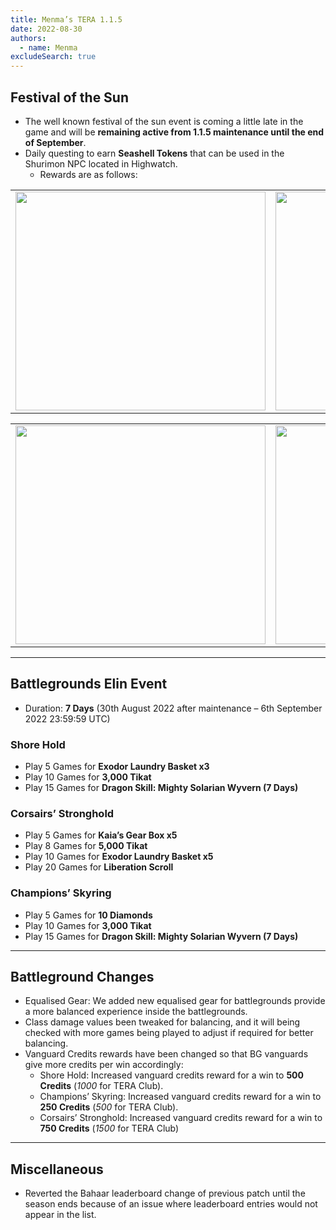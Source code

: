 ```yaml
---
title: Menma’s TERA 1.1.5
date: 2022-08-30
authors:
  - name: Menma
excludeSearch: true
---
```


## Festival of the Sun
- The well known festival of the sun event is coming a little late in the game and will be **remaining active from 1.1.5 maintenance until the end of September**.<br>
- Daily questing to earn **Seashell Tokens** that can be used in the Shurimon NPC located in Highwatch.
  - Rewards are as follows:

<center>

<table>
  <tr>
    <td><img width="400" height="350" source src="https://menmastera.com/wp-content/uploads/2022/08/Seashell-Shop-Costumes.png"></td>
    <td><img width="400" height="350" source src="https://menmastera.com/wp-content/uploads/2022/08/Seashell-Shop-Coupon.png"></td>
  </tr>
</table>

<table>
   <tr>
    <td><img width="400" height="350" source src="https://menmastera.com/wp-content/uploads/2022/08/Seashell-Shop-Fun.png"></td>
    <td><img width="400" height="350" source src="https://menmastera.com/wp-content/uploads/2022/08/Seashell-Shop-Special.png"></td>
  </tr>
</table>
</center>

<hr/>

## Battlegrounds Elin Event
- Duration: **7 Days** (30th August 2022 after maintenance – 6th September 2022 23:59:59 UTC)
### Shore Hold
  - Play 5 Games for **Exodor Laundry Basket x3**
  - Play 10 Games for **3,000 Tikat**
  - Play 15 Games for **Dragon Skill: Mighty Solarian Wyvern (7 Days)**
### Corsairs’ Stronghold
  - Play 5 Games for **Kaia’s Gear Box x5**
  - Play 8 Games for **5,000 Tikat**
  - Play 10 Games for **Exodor Laundry Basket x5**
  - Play 20 Games for **Liberation Scroll**
### Champions’ Skyring
  - Play 5 Games for **10 Diamonds**
  - Play 10 Games for **3,000 Tikat**
  - Play 15 Games for **Dragon Skill: Mighty Solarian Wyvern (7 Days)**

<hr/>

## Battleground Changes

- Equalised Gear: We added new equalised gear for battlegrounds provide a more balanced experience inside the battlegrounds.
- Class damage values been tweaked for balancing, and it will being checked with more games being played to adjust if required for better balancing.
- Vanguard Credits rewards have been changed so that BG vanguards give more credits per win accordingly:
  - Shore Hold: Increased vanguard credits reward for a win to **500 Credits** (*1000* for TERA Club).
  - Champions’ Skyring: Increased vanguard credits reward for a win to **250 Credits** (*500* for TERA Club).
  - Corsairs’ Stronghold: Increased vanguard credits reward for a win to **750 Credits** (*1500* for TERA Club)
  
<hr/>

## Miscellaneous

- Reverted the Bahaar leaderboard change of previous patch until the season ends because of an issue where leaderboard entries would not appear in the list.